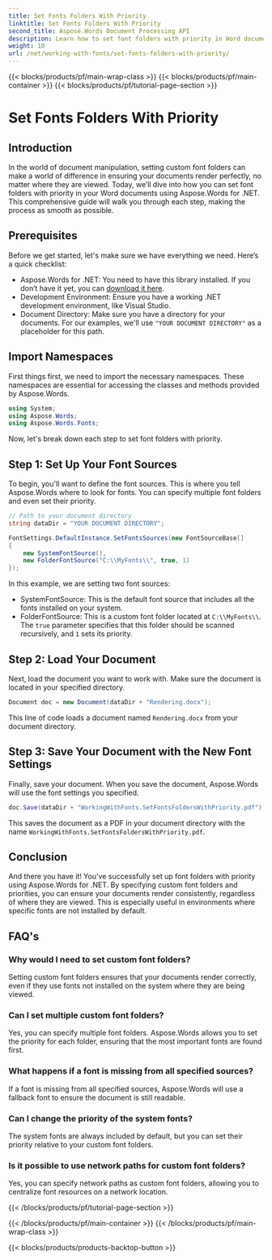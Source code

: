 ```yaml
---
title: Set Fonts Folders With Priority
linktitle: Set Fonts Folders With Priority
second_title: Aspose.Words Document Processing API
description: Learn how to set font folders with priority in Word documents using Aspose.Words for .NET. Our guide ensures your documents render perfectly every time.
weight: 10
url: /net/working-with-fonts/set-fonts-folders-with-priority/
---
```


{{< blocks/products/pf/main-wrap-class >}}
{{< blocks/products/pf/main-container >}}
{{< blocks/products/pf/tutorial-page-section >}}

# Set Fonts Folders With Priority

## Introduction

In the world of document manipulation, setting custom font folders can make a world of difference in ensuring your documents render perfectly, no matter where they are viewed. Today, we’ll dive into how you can set font folders with priority in your Word documents using Aspose.Words for .NET. This comprehensive guide will walk you through each step, making the process as smooth as possible.

## Prerequisites

Before we get started, let's make sure we have everything we need. Here’s a quick checklist:

- Aspose.Words for .NET: You need to have this library installed. If you don’t have it yet, you can [download it here](https://releases.aspose.com/words/net/).
- Development Environment: Ensure you have a working .NET development environment, like Visual Studio.
- Document Directory: Make sure you have a directory for your documents. For our examples, we'll use `"YOUR DOCUMENT DIRECTORY"` as a placeholder for this path.

## Import Namespaces

First things first, we need to import the necessary namespaces. These namespaces are essential for accessing the classes and methods provided by Aspose.Words.

```csharp
using System;
using Aspose.Words;
using Aspose.Words.Fonts;
```

Now, let's break down each step to set font folders with priority.

## Step 1: Set Up Your Font Sources

To begin, you'll want to define the font sources. This is where you tell Aspose.Words where to look for fonts. You can specify multiple font folders and even set their priority.

```csharp
// Path to your document directory
string dataDir = "YOUR DOCUMENT DIRECTORY";

FontSettings.DefaultInstance.SetFontsSources(new FontSourceBase[]
{
    new SystemFontSource(), 
    new FolderFontSource("C:\\MyFonts\\", true, 1)
});
```

In this example, we are setting two font sources:
- SystemFontSource: This is the default font source that includes all the fonts installed on your system.
- FolderFontSource: This is a custom font folder located at `C:\\MyFonts\\`. The `true` parameter specifies that this folder should be scanned recursively, and `1` sets its priority.

## Step 2: Load Your Document

Next, load the document you want to work with. Make sure the document is located in your specified directory.

```csharp
Document doc = new Document(dataDir + "Rendering.docx");
```

This line of code loads a document named `Rendering.docx` from your document directory.

## Step 3: Save Your Document with the New Font Settings

Finally, save your document. When you save the document, Aspose.Words will use the font settings you specified.

```csharp
doc.Save(dataDir + "WorkingWithFonts.SetFontsFoldersWithPriority.pdf");
```

This saves the document as a PDF in your document directory with the name `WorkingWithFonts.SetFontsFoldersWithPriority.pdf`.

## Conclusion

And there you have it! You've successfully set up font folders with priority using Aspose.Words for .NET. By specifying custom font folders and priorities, you can ensure your documents render consistently, regardless of where they are viewed. This is especially useful in environments where specific fonts are not installed by default.

## FAQ's

### Why would I need to set custom font folders?
Setting custom font folders ensures that your documents render correctly, even if they use fonts not installed on the system where they are being viewed.

### Can I set multiple custom font folders?
Yes, you can specify multiple font folders. Aspose.Words allows you to set the priority for each folder, ensuring that the most important fonts are found first.

### What happens if a font is missing from all specified sources?
If a font is missing from all specified sources, Aspose.Words will use a fallback font to ensure the document is still readable.

### Can I change the priority of the system fonts?
The system fonts are always included by default, but you can set their priority relative to your custom font folders.

### Is it possible to use network paths for custom font folders?
Yes, you can specify network paths as custom font folders, allowing you to centralize font resources on a network location.

{{< /blocks/products/pf/tutorial-page-section >}}

{{< /blocks/products/pf/main-container >}}
{{< /blocks/products/pf/main-wrap-class >}}

{{< blocks/products/products-backtop-button >}}
